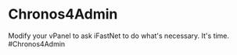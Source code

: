 # Chronos4Admin
Modify your vPanel to ask iFastNet to do what's necessary. It's time. #Chronos4Admin
